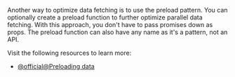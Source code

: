 Another way to optimize data fetching is to use the preload pattern. You can optionally create a preload function to further optimize parallel data fetching. With this approach, you don't have to pass promises down as props. The preload function can also have any name as it's a pattern, not an API.

Visit the following resources to learn more:

- [@official@Preloading data](https://nextjs.org/docs/14/app/building-your-application/data-fetching/patterns#preloading-data)